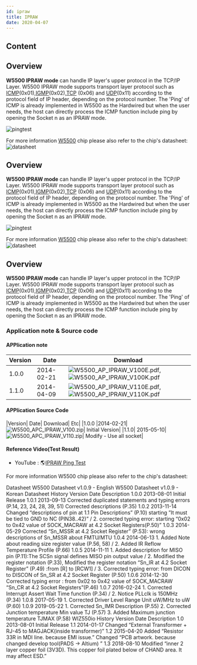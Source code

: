 ```yaml
---
id: ipraw
title: IPRAW
date: 2020-04-07
---
```



## Content

## Overview

**W5500 IPRAW mode** can handle IP layer's upper protocol
in the TCP/IP Layer. W5500 IPRAW mode supports transport layer protocol
such as
[ICMP](<http://en.wikipedia.org/wiki/Internet_Control_Message_Protocol>)(0x01),[IGMP](<http://en.wikipedia.org/wiki/Internet_Group_Management_Protocol>)(0x02),[TCP](<http://en.wikipedia.org/wiki/Transmission_Control_Protocol>)
(0x06) and
[UDP](<http://en.wikipedia.org/wiki/User_Datagram_Protocol>)(0x11)
according to the protocol field of IP header, depending on the protocol
number. The 'Ping' of ICMP is already implemented in W5500 as the
Hardwired but when the user needs, the host can directly process the
ICMP function include ping by opening the Socket n as an IPRAW mode.


![pingtest](/page\>products/w5500/application/ipraw/pingtest)

For more information [W5500](/products/w5500/start) chip please also
refer to the chip's datasheet:
![datasheet](/page\>products/w5500/datasheet)

## Overview

**W5500 IPRAW mode** can handle IP layer's upper protocol
in the TCP/IP Layer. W5500 IPRAW mode supports transport layer protocol
such as
[ICMP](<http://en.wikipedia.org/wiki/Internet_Control_Message_Protocol>)(0x01),[IGMP](<http://en.wikipedia.org/wiki/Internet_Group_Management_Protocol>)(0x02),[TCP](<http://en.wikipedia.org/wiki/Transmission_Control_Protocol>)
(0x06) and
[UDP](<http://en.wikipedia.org/wiki/User_Datagram_Protocol>)(0x11)
according to the protocol field of IP header, depending on the protocol
number. The 'Ping' of ICMP is already implemented in W5500 as the
Hardwired but when the user needs, the host can directly process the
ICMP function include ping by opening the Socket n as an IPRAW mode.

![pingtest](/page\>products/w5500/application/ipraw/pingtest)

For more information [W5500](/products/w5500/start) chip please also
refer to the chip's datasheet:
![datasheet](/page\>products/w5500/datasheet)

## Overview

**W5500 IPRAW mode** can handle IP layer's upper protocol
in the TCP/IP Layer. W5500 IPRAW mode supports transport layer protocol
such as
[ICMP](<http://en.wikipedia.org/wiki/Internet_Control_Message_Protocol>)(0x01),[IGMP](<http://en.wikipedia.org/wiki/Internet_Group_Management_Protocol>)(0x02),[TCP](<http://en.wikipedia.org/wiki/Transmission_Control_Protocol>)
(0x06) and
[UDP](<http://en.wikipedia.org/wiki/User_Datagram_Protocol>)(0x11)
according to the protocol field of IP header, depending on the protocol
number. The 'Ping' of ICMP is already implemented in W5500 as the
Hardwired but when the user needs, the host can directly process the
ICMP function include ping by opening the Socket n as an IPRAW mode.

### Application note & Source code
#### APPlication note
|Version	|Date|	Download|
|---------|----|-----------|
|1.0.0|	2014-02-21|	![W5500_AP_IPRAW_V100E.pdf](),![W5500_AP_IPRAW_V100K.pdf]()|
|1.1.0|	2014-04-09|	![W5500_AP_IPRAW_V110E.pdf](),![W5500_AP_IPRAW_V110K.pdf]()|
#### APPlication Source Code
|Version|	Date|	Download|	Etc|
|1.0.0	|2014-02-21|	![W5500_APC_IPRAW_V100.zip]()|	Initial Version|
|1.1.0|	2015-05-10|	![W5500_APC_IPRAW_V110.zip]()|	Modify - Use all socket|

#### Reference Video(Test Result)

   * YouTube : 🌎[IPRAW Ping Test](https://www.youtube.com/watch?v=XqEvf088CC4)

For more information W5500 chip please also refer to the chip's datasheet:

Datasheet
W5500 Datasheet v1.0.9 - English
W5500 Datasheet v1.0.9 - Korean
Datasheet History
Version	Date	Description
1.0.0	2013-08-01	Initial Release
1.0.1	2013-09-13	Corrected duplicated statements and typing errors (P.14, 23, 24, 28, 39, 51) Corrected descriptions (P.35)
1.0.2	2013-11-14	Changed “descriptions of pin at 1.1 Pin Descriptions” (P.10) starting ”It must be tied to GND to NC (PIN38..42)” / 2. corrected typing error: starting “0x02 to 0x42 value of SOCK_MACRAW at 4.2 Socket Registers(P.50)”
1.0.3	2014-05-29	Corrected “Sn_MSSR at 4.2 Socket Register” (P.53): wrong descriptions of Sn_MSSR about FMTU/MTU
1.0.4	2014-06-13	1. Added Note about reading size register value (P.56, 58) / 2. Added IR Reflow Temperature Profile (P.66)
1.0.5	2014-11-11	1. Added description for MISO pin (P.11):The SCSn signal defines MISO pin output value / 2. Modified the register notation (P.33), Modified the register notation “Sn_IR at 4.2 Socket Register” (P.49) :from [R] to [RCW1] / 3. Corrected typing error: from DICON to DISCON of Sn_SR at 4.2 Socket Register (P.50)
1.0.6	2014-12-30	Corrected typing error : from 0x02 to 0x42 value of SOCK_MACRAW “Sn_CR at 4.2 Socket Registers”(P.46)
1.0.7	2016-02-24	1. Corrected Interrupt Assert Wait Time function (P.34) / 2. Notice PLLclk is 150MHz (P.34)
1.0.8	2017-05-19	1. Corrected Driver Level Range Unit uW/MHz to uW (P.60)
1.0.9	2019-05-22	1. Corrected Sn_IMR Description (P.55) 2. Corrected Junction temperature Min value TJ (P.57) 3. Added Maximum junction temperature TJMAX (P.58)
WIZ550io History
Version	Date	Description
1.0	2013-08-01	Initial Release
1.1	2014-01-17	Changed “External Transformer + RJ-45 to MAGJACK(inside transformer)”
1.2	2015-04-20	Added “Resistor 33R in MDI line. because EMI issue.”
Changed “PCB artwork. because changed develop tool(PADS → Altium) ”
1.3	2018-08-10	Modified “inner 2 layer copper foil (3V3D). This copper foil plated below of CHAND area. It may affect ESD.”

